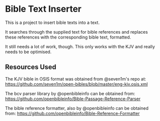 # Bible Text Inserter

This is a project to insert bible texts into a text.

It searches through the supplied text for bible references and replaces these references with the corresponding bible text, formatted.

It still needs a lot of work, though. This only works with the KJV and really needs to be optimised.

## Resources Used

The KJV bible in OSIS format was obtained from @seven1m's repo at: https://github.com/seven1m/open-bibles/blob/master/eng-kjv.osis.xml

The bcv parser library by @openbibleinfo can be obtained from: https://github.com/openbibleinfo/Bible-Passage-Reference-Parser

The bible reference formatter, also by @openbibleinfo can be obtained from: https://github.com/openbibleinfo/Bible-Reference-Formatter